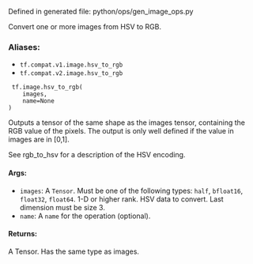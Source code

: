 
Defined in generated file: python/ops/gen_image_ops.py

Convert one or more images from HSV to RGB.
### Aliases:
- `tf.compat.v1.image.hsv_to_rgb`
- `tf.compat.v2.image.hsv_to_rgb`

```
 tf.image.hsv_to_rgb(
    images,
    name=None
)
```

Outputs a tensor of the same shape as the images tensor, containing the RGB value of the pixels. The output is only well defined if the value in images are in [0,1].

See rgb_to_hsv for a description of the HSV encoding.
#### Args:
- `images`: A `Tensor`. Must be one of the following types: `half`, `bfloat16`, `float32`, `float64`. 1-D or higher rank. HSV data to convert. Last dimension must be size 3.
- `name`: A `name` for the operation (optional).
#### Returns:

A Tensor. Has the same type as images.

